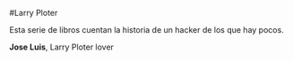 #Larry Ploter

Esta serie de libros cuentan la historia de un hacker de los que hay pocos.

**Jose Luis**, Larry Ploter lover
